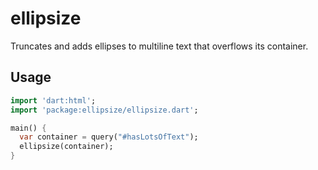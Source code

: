 ellipsize
=========

Truncates and adds ellipses to multiline text that overflows its container.

Usage
-----

```dart
import 'dart:html';
import 'package:ellipsize/ellipsize.dart';

main() {
  var container = query("#hasLotsOfText");
  ellipsize(container);
}
```
